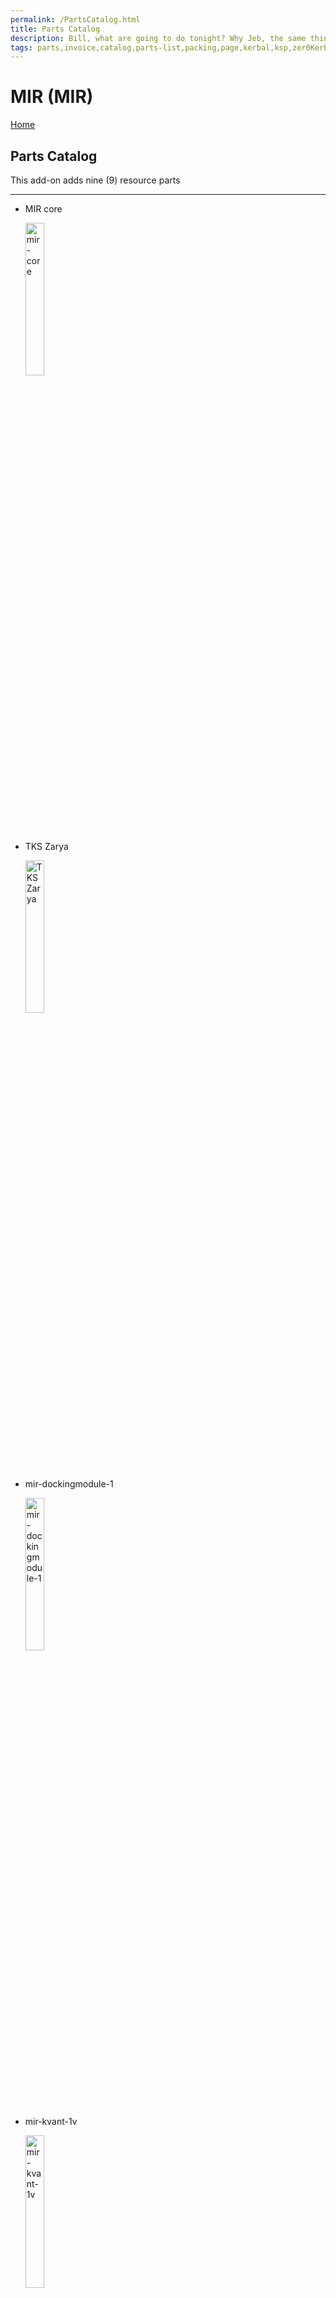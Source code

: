 ```yaml
---
permalink: /PartsCatalog.html
title: Parts Catalog
description: Bill, what are going to do tonight? Why Jeb, the same thing we do every night, Take over the world!
tags: parts,invoice,catalog,parts-list,packing,page,kerbal,ksp,zer0Kerbal,zedK
---
```


<!-- PartsCatalog.md v1.1.4.0
MIR (MIR)
created: 01 Feb 2022
updated: 15 May 2022 -->

<script src="https://kit.fontawesome.com/0ea5493613.js" crossorigin="anonymous"></script>
<i class="fa-solid fa-explosion fa-beat-fade fa-3x" style="--fa-beat-fade-opacity: 0.1; --fa-beat-fade-scale: 1.25;color: #FF7E03" ></i>

# MIR (MIR)

[Home](./index.md)

## Parts Catalog

This add-on adds nine (9) resource parts

---

* MIR core

  <img src="https://raw.githubusercontent.com/zer0Kerbal/MIR/master/docs/%40thumbs/mir-core_icon.png" alt="mir-core" width="25%" height="25%" />

* TKS Zarya

  <img src="https://raw.githubusercontent.com/zer0Kerbal/MIR/master/docs/%40thumbs/mir-tks-zarya_icon.png" alt="TKS Zarya" width="25%" height="25%" />

* mir-dockingmodule-1

  <img src="https://raw.githubusercontent.com/zer0Kerbal/MIR/master/docs/%40thumbs/mir-dockingmodule-1_icon.png" alt="mir-dockingmodule-1" width="25%" height="25%" />

* mir-kvant-1v

  <img src="https://raw.githubusercontent.com/zer0Kerbal/MIR/master/docs/%40thumbs/mir-kvant-1v_icon.png" alt="mir-kvant-1v" width="25%" height="25%" />

* mir-kvant-solar

  <img src="https://raw.githubusercontent.com/zer0Kerbal/MIR/master/docs/%40thumbs/mir-kvant-solar_icon.png" alt="mir-kvant-solar" width="25%" height="25%" />

* MIR port-apas-1

  <img src="https://raw.githubusercontent.com/zer0Kerbal/MIR/master/docs/%40thumbs/mir-port-apas-1_icon.png" alt="MIR port-apas-1" width="25%" height="25%" />

* mir-rcs-block-1

  <img src="https://raw.githubusercontent.com/zer0Kerbal/MIR/master/docs/%40thumbs/mir-rcs-block-1_icon.png" alt="mir-rcs-block-1" width="25%" height="25%" />

* mir-solar

  <img src="https://raw.githubusercontent.com/zer0Kerbal/MIR/master/docs/%40thumbs/mir-solar_icon.png" alt="mir-solar" width="25%" height="25%" />

* mir-solar-top

  <img src="https://raw.githubusercontent.com/zer0Kerbal/MIR/master/docs/%40thumbs/mir-solar-top_icon.png" alt="mir-solar-top" width="25%" height="25%" />

* mir-tks-dock-cap

  <img src="https://raw.githubusercontent.com/zer0Kerbal/MIR/master/docs/%40thumbs/mir-tks-dock-cap_icon.png" alt="mir-tks-dock-cap" width="25%" height="25%" />

* mir-tks-dock-drogue

  <img src="https://raw.githubusercontent.com/zer0Kerbal/MIR/master/docs/%40thumbs/mir-tks-dock-drogue_icon.png" alt="mir-tks-dock-drogue" width="25%" height="25%" />

* mir-tks-dock-probe

  <img src="https://raw.githubusercontent.com/zer0Kerbal/MIR/master/docs/%40thumbs/mir-tks-dock-probe_icon.png" alt="mir-tks-dock-probe" width="25%" height="25%" />

* mir-tks-kristall-1

  <img src="https://raw.githubusercontent.com/zer0Kerbal/MIR/master/docs/%40thumbs/mir-tks-kristall-1_icon.png" alt="mir-tks-kristall-1" width="25%" height="25%" />

* mir-tks-kvant-2v

  <img src="https://raw.githubusercontent.com/zer0Kerbal/MIR/master/docs/%40thumbs/mir-tks-kvant-2v_icon.png" alt="mir-tks-kvant-2v" width="25%" height="25%" />

* mir-tks-priroda

  <img src="https://raw.githubusercontent.com/zer0Kerbal/MIR/master/docs/%40thumbs/mir-tks-priroda_icon.png" alt="mir-tks-priroda" width="25%" height="25%" />

* mir-tks-spektr

  <img src="https://raw.githubusercontent.com/zer0Kerbal/MIR/master/docs/%40thumbs/mir-tks-spektr_icon.png" alt="mir-tks-spektr" width="25%" height="25%" />

* mir-tks-tug

  <img src="https://raw.githubusercontent.com/zer0Kerbal/MIR/master/docs/%40thumbs/mir-tks-tug_icon.png" alt="mir-tks-tug" width="25%" height="25%" />

---

[top](#Parts-Catalog)

<!-- this file CC BY-ND 4.0 by zer0Kerbal -->